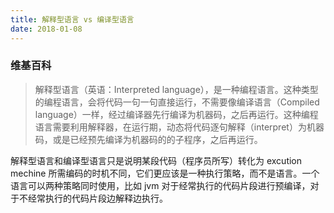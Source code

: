 ```yaml
---
title: 解释型语言 vs 编译型语言
date: 2018-01-08
---
```


### 维基百科

> 解释型语言（英语：Interpreted language），是一种编程语言。这种类型的编程语言，会将代码一句一句直接运行，不需要像编译语言（Compiled language）一样，经过编译器先行编译为机器码，之后再运行。这种编程语言需要利用解释器，在运行期，动态将代码逐句解释（interpret）为机器码，或是已经预先编译为机器码的的子程序，之后再运行。

解释型语言和编译型语言只是说明某段代码（程序员所写）转化为 excution mechine 所需编码的时机不同，它们更应该是一种执行策略，而不是语言。一个语言可以两种策略同时使用，比如 jvm 对于经常执行的代码片段进行预编译，对于不经常执行的代码片段边解释边执行。
